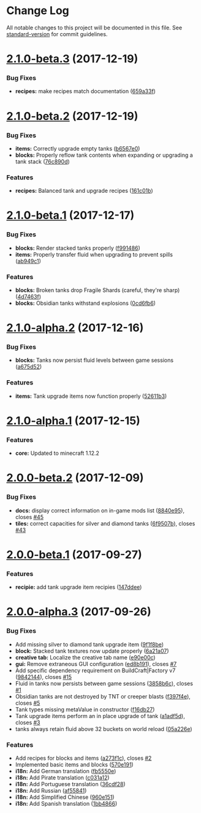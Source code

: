 # Change Log

All notable changes to this project will be documented in this file. See [standard-version](https://github.com/conventional-changelog/standard-version) for commit guidelines.

<a name="2.1.0-beta.3"></a>
# [2.1.0-beta.3](https://github.com/Indemnity83/irontanks/compare/v2.1.0-beta.1...v2.1.0-beta.3) (2017-12-19)


### Bug Fixes

* **recipes:** make recipes match documentation ([659a33f](https://github.com/Indemnity83/irontanks/commit/659a33f))



<a name="2.1.0-beta.2"></a>
# [2.1.0-beta.2](https://github.com/Indemnity83/irontanks/compare/v2.1.0-beta.1...v2.1.0-beta.2) (2017-12-19)

### Bug Fixes
* **items:** Correctly upgrade empty tanks ([b6567e0](https://github.com/Indemnity83/irontanks/commit/b6567e0))
* **blocks:** Properly reflow tank contents when expanding or upgrading a tank stack ([76c890d](https://github.com/Indemnity83/irontanks/commit/76c890d))

### Features
* **recipes:** Balanced tank and upgrade recipes ([161c01b](https://github.com/Indemnity83/irontanks/commit/161c01b))

<a name="2.1.0-beta.1"></a>
# [2.1.0-beta.1](https://github.com/Indemnity83/irontanks/compare/v2.1.0-beta.0...v2.1.0-beta.1) (2017-12-17)

### Bug Fixes
* **blocks:** Render stacked tanks properly ([f991486](https://github.com/Indemnity83/irontanks/commit/f991486))
* **items:** Properly transfer fluid when upgrading to prevent spills ([ab949c1](https://github.com/Indemnity83/irontanks/commit/ab949c1))

### Features
* **blocks:** Broken tanks drop Fragile Shards (careful, they're sharp) ([4d7463f](https://github.com/Indemnity83/irontanks/commit/4d7463f))
* **blocks:** Obsidian tanks withstand explosions ([0cd6fb6](https://github.com/Indemnity83/irontanks/commit/0cd6fb6))

<a name="2.1.0-alpha.2"></a>
# [2.1.0-alpha.2](https://github.com/Indemnity83/irontanks/compare/v2.1.0-alpha.1...v2.1.0-alpha.2) (2017-12-16)

### Bug Fixes
* **blocks:** Tanks now persist fluid levels between game sessions ([a675d52](https://github.com/Indemnity83/irontanks/commit/a675d52))

### Features
* **items:** Tank upgrade items now function properly ([52611b3](https://github.com/Indemnity83/irontanks/commit/52611b3))

<a name="2.1.0-alpha.1"></a>
# [2.1.0-alpha.1](https://github.com/Indemnity83/irontanks/compare/v2.0.0-beta.2...v2.1.0-alpha.1) (2017-12-15)

### Features
* **core:** Updated to minecraft 1.12.2

<a name="2.0.0-beta.2"></a>
# [2.0.0-beta.2](https://github.com/Indemnity83/irontanks/compare/v2.0.0-beta.1...v2.0.0-beta.2) (2017-12-09)


### Bug Fixes

* **docs:** display correct information on in-game mods list ([8840e95](https://github.com/Indemnity83/irontanks/commit/8840e95)), closes [#45](https://github.com/Indemnity83/irontanks/issues/45)
* **tiles:** correct capacities for silver and diamond tanks ([6f9507b](https://github.com/Indemnity83/irontanks/commit/6f9507b)), closes [#43](https://github.com/Indemnity83/irontanks/issues/43)



<a name="2.0.0-beta.1"></a>
# [2.0.0-beta.1](https://github.com/Indemnity83/irontanks/compare/v2.0.0-alpha.3...v2.0.0-beta.1) (2017-09-27)


### Features

* **recipie:** add tank upgrade item recipies ([147ddee](https://github.com/Indemnity83/irontanks/commit/147ddee))



<a name="2.0.0-alpha.3"></a>
# [2.0.0-alpha.3](https://github.com/Indemnity83/irontanks/compare/570e191...v2.0.0-alpha.3) (2017-09-26)


### Bug Fixes

* Add missing silver to diamond tank upgrade item ([9f1f8be](https://github.com/Indemnity83/irontanks/commit/9f1f8be))
* **block:** Stacked tank textures now update properly ([6a21a07](https://github.com/Indemnity83/irontanks/commit/6a21a07))
* **creative tab:** Localize the creative tab name ([e90e00c](https://github.com/Indemnity83/irontanks/commit/e90e00c))
* **gui:** Remove extraneous GUI configuration ([ed8b191](https://github.com/Indemnity83/irontanks/commit/ed8b191)), closes [#7](https://github.com/Indemnity83/irontanks/issues/7)
* Add specific dependency requirement on BuildCraft|Factory v7 ([9842144](https://github.com/Indemnity83/irontanks/commit/9842144)), closes [#15](https://github.com/Indemnity83/irontanks/issues/15)
* Fluid in tanks now persists between game sessions ([3858b6c](https://github.com/Indemnity83/irontanks/commit/3858b6c)), closes [#1](https://github.com/Indemnity83/irontanks/issues/1)
* Obsidian tanks are not destroyed by TNT or creeper blasts ([f397f4e](https://github.com/Indemnity83/irontanks/commit/f397f4e)), closes [#5](https://github.com/Indemnity83/irontanks/issues/5)
* Tank types missing metaValue in constructor ([f16db27](https://github.com/Indemnity83/irontanks/commit/f16db27))
* Tank upgrade items perform an in place upgrade of tank ([a1adf5d](https://github.com/Indemnity83/irontanks/commit/a1adf5d)), closes [#3](https://github.com/Indemnity83/irontanks/issues/3)
* tanks always retain fluid above 32 buckets on world reload ([05a226e](https://github.com/Indemnity83/irontanks/commit/05a226e))


### Features

* Add recipes for blocks and items ([a273f1c](https://github.com/Indemnity83/irontanks/commit/a273f1c)), closes [#2](https://github.com/Indemnity83/irontanks/issues/2)
* Implemented basic items and blocks ([570e191](https://github.com/Indemnity83/irontanks/commit/570e191))
* **i18n:** Add German translation ([fb5550e](https://github.com/Indemnity83/irontanks/commit/fb5550e))
* **i18n:** Add Pirate translation ([c031a12](https://github.com/Indemnity83/irontanks/commit/c031a12))
* **i18n:** Add Portuguese translation ([36cdf28](https://github.com/Indemnity83/irontanks/commit/36cdf28))
* **i18n:** Add Russian ([af55841](https://github.com/Indemnity83/irontanks/commit/af55841))
* **i18n:** Add Simplified Chinese ([960e151](https://github.com/Indemnity83/irontanks/commit/960e151))
* **i18n:** Add Spanish translation ([1bb4866](https://github.com/Indemnity83/irontanks/commit/1bb4866))
